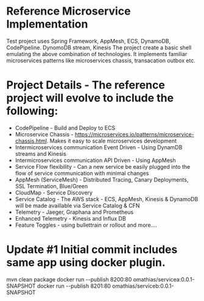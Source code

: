# Reference Microservice Implementation
Test project uses Spring Framework, AppMesh, ECS, DynamoDB, CodePipeline. DynomoDB stream, Kinesis The project create a basic shell emulating the above combination of technologies. It implements familiar microservices patterns like microservices chassis, transacation outbox etc.

# Project Details - The reference project will evolve to include the following:
- CodePipeline - Build and Deploy to ECS
- Microservice Chassis - https://microservices.io/patterns/microservice-chassis.html. Makes it easy to scale microservices development
- Intermicroservices communication Event Driven - Using DynamDB streams and Kinesis
- Intermicroservices communication API Driven - Using AppMesh
- Service Flow flexibility - Can a new service be easily plugged into the flow of service communication with minimal changes
- AppMesh (ServiceMesh) - Distributed Tracing, Canary Deployments, SSL Termination, Blue/Green
- CloudMap - Service Discovery
- Service Catalog - The AWS stack - ECS, AppMesh, Kinesis & DynamoDB will be made availlable via Service Catalog & CFN
- Telemetry - Jaeger, Graphana and Prometheus
- Enhanced Telemetry - Kinesis and Influx DB
- Feature Toggles - using bullettrain or rollout and more....

# Update #1 Initial commit includes same app using docker plugin.
mvn clean package 
docker run --publish 8200:80 omathias/servicea:0.0.1-SNAPSHOT
docker run --publish 8201:80 omathias/serviceb:0.0.1-SNAPSHOT

